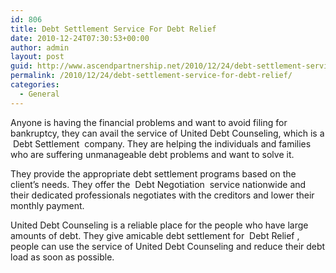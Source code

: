 ```yaml
---
id: 806
title: Debt Settlement Service For Debt Relief
date: 2010-12-24T07:30:53+00:00
author: admin
layout: post
guid: http://www.ascendpartnership.net/2010/12/24/debt-settlement-service-for-debt-relief/
permalink: /2010/12/24/debt-settlement-service-for-debt-relief/
categories:
  - General
---
```

Anyone is having the financial problems and want to avoid filing for bankruptcy, they can avail the service of United Debt Counseling, which is a &nbsp;Debt Settlement&nbsp; company. They are helping the individuals and families who are suffering unmanageable debt problems and want to solve it.

They provide the appropriate debt settlement programs based on the client&#8217;s needs. They offer the &nbsp;Debt Negotiation&nbsp; service nationwide and their dedicated professionals negotiates with the creditors and lower their monthly payment.

United Debt Counseling is a reliable place for the people who have large amounts of debt. They give amicable debt settlement for &nbsp;Debt Relief&nbsp;, people can use the service of United Debt Counseling and reduce their debt load as soon as possible.